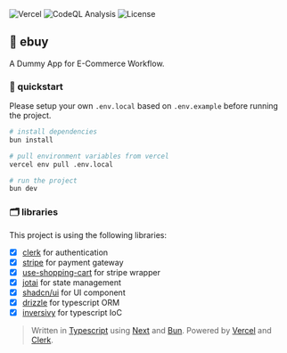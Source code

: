<div>
  <img alt="Vercel" src="https://deploy-badge.vercel.app?url=https://ebuy.au.auth0.com&logo=vercel&name=vercel" />
  <img alt="CodeQL Analysis" src="https://github.com/ezralazuardy/ebuy/actions/workflows/github-code-scanning/codeql/badge.svg" />
  <img alt="License" src="https://img.shields.io/github/license/ezralazuardy/ebuy" />
</div>

## 🛒 ebuy

A Dummy App for E-Commerce Workflow.

### 🚀 quickstart

Please setup your own `.env.local` based on `.env.example` before running the project.

```bash
# install dependencies
bun install

# pull environment variables from vercel
vercel env pull .env.local

# run the project
bun dev
```

### 🗂️ libraries

This project is using the following libraries:

- [x] [clerk](https://clerk.com) for authentication
- [x] [stripe](https://stripe.com) for payment gateway
- [x] [use-shopping-cart](https://useshoppingcart.com) for stripe wrapper
- [x] [jotai](https://jotai.org) for state management
- [x] [shadcn/ui](https://ui.shadcn.com) for UI component
- [x] [drizzle](https://orm.drizzle.team) for typescript ORM
- [x] [inversivy](https://inversify.io) for typescript IoC

> Written in [Typescript](https://typescriptlang.org) using [Next](https://nextjs.org) and [Bun](https://bun.sh). Powered by [Vercel](https://vercel.com) and [Clerk](https://clerk.com).
